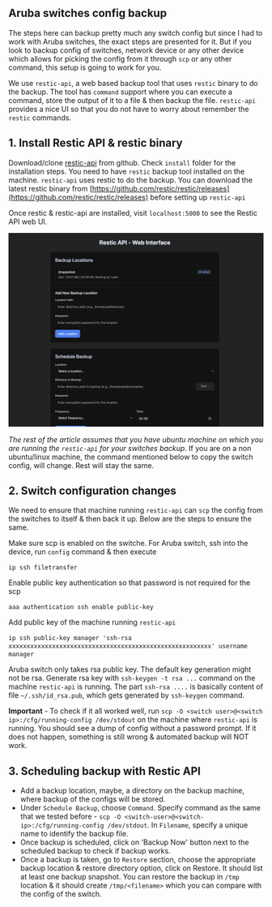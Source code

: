 ## Aruba switches config backup

The steps here can backup pretty much any switch config but since I had to work with Aruba switches, the exact steps are presented for it. But if you look to backup config of switches, network device or any other device which allows for picking the config from it through `scp` or any other command, this setup is going to work for you. 

We use `restic-api`, a web based backup tool that uses `restic` binary to do the backup. The tool has `command` support where you can execute a command, store the output of it to a file & then backup the file. `restic-api` provides a nice UI so that you do not have to worry about remember the `restic` commands. 

## 1. Install Restic API & restic binary 

Download/clone [restic-api](https://github.com/pocha/restic-api) from github. Check `install` folder for the installation steps. You need to have `restic` backup tool installed on the machine. `restic-api` uses restic to do the backup. You can download the latest restic binary from [https://github.com/restic/restic/releases](https://github.com/restic/restic/releases) before setting up `restic-api`

Once restic & restic-api are installed, visit `localhost:5000` to see the Restic API web UI. 

![restic api image](https://github.com/pocha/restic-api/raw/master/img/restic-screenshot.png)

*The rest of the article assumes that you have ubuntu machine on which you are running the `restic-api` for your switches backup*. If you are on a non ubuntu/linux machine, the command mentioned below to copy the switch config, will change. Rest will stay the same. 


## 2. Switch configuration changes

We need to ensure that machine running `restic-api` can `scp` the config from the switches to itself & then back it up. Below are the steps to ensure the same. 

Make sure scp is enabled on the switche. For Aruba switch, ssh into the device, run `config` command & then execute 

```
ip ssh filetransfer
```


Enable public key authentication so that password is not required for the scp

```
aaa authentication ssh enable public-key
```

Add public key of the machine running `restic-api`

```
ip ssh public-key manager 'ssh-rsa xxxxxxxxxxxxxxxxxxxxxxxxxxxxxxxxxxxxxxxxxxxxxxxxxxxxxxxx' username manager 
```
Aruba switch only takes rsa public key. The default key generation might not be rsa. Generate rsa key with `ssh-keygen -t rsa ...` command on the machine `restic-api` is running. The part `ssh-rsa ....` is basically content of file `~/.ssh/id_rsa.pub`, which gets generated by `ssh-keygen` command. 

**Important** - To check if it all worked well, run `scp -O <switch user>@<switch ip>:/cfg/running-config /dev/stdout` on the machine where `restic-api` is running. You should see a dump of config without a password prompt. If it does not happen, something is still wrong & automated backup will NOT work. 

## 3. Scheduling backup with Restic API 

- Add a backup location, maybe, a directory on the backup machine, where backup of the configs will be stored. 
- Under `Schedule Backup`, choose `Command`. Specify command as the same that we tested before - `scp -O <switch-user>@<switch-ip>:/cfg/running-config /dev/stdout`. In `Filename`, specify a unique name to identify the backup file. 
- Once backup is scheduled, click on 'Backup Now' button next to the scheduled backup to check if backup works. 
- Once a backup is taken, go to `Restore` section, choose the appropriate backup location & restore directory option, click on Restore. It should list at least one backup snapshot. You can restore the backup in `/tmp` location & it should create `/tmp/<filename>` which you can compare with the config of the switch. 
